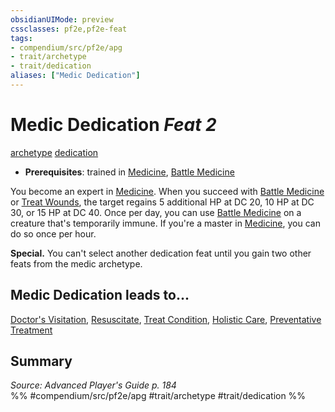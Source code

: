 ```yaml
---
obsidianUIMode: preview
cssclasses: pf2e,pf2e-feat
tags:
- compendium/src/pf2e/apg
- trait/archetype
- trait/dedication
aliases: ["Medic Dedication"]
---
```

# Medic Dedication  *Feat 2*  
[archetype](rules/traits/archetype.md "Archetype Feat Trait")  [dedication](rules/traits/dedication.md "Dedication Feat Trait")  

- **Prerequisites**: trained in [Medicine](compendium/skills.md#Medicine), [Battle Medicine](compendium/feats/battle-medicine.md)

You become an expert in [Medicine](compendium/skills.md#Medicine). When you succeed with [Battle Medicine](compendium/feats/battle-medicine.md) or [Treat Wounds](rules/actions/treat-wounds.md), the target regains 5 additional HP at DC 20, 10 HP at DC 30, or 15 HP at DC 40. Once per day, you can use [Battle Medicine](compendium/feats/battle-medicine.md) on a creature that's temporarily immune. If you're a master in [Medicine](compendium/skills.md#Medicine), you can do so once per hour.

**Special.** You can't select another dedication feat until you gain two other feats from the medic archetype.

## Medic Dedication leads to...

[Doctor's Visitation](compendium/feats/doctors-visitation-apg.md), [Resuscitate](compendium/feats/resuscitate-apg.md), [Treat Condition](compendium/feats/treat-condition-apg.md), [Holistic Care](compendium/feats/holistic-care-apg.md), [Preventative Treatment](compendium/feats/preventative-treatment-lokl.md)

## Summary

*Source: Advanced Player's Guide p. 184*  
%% #compendium/src/pf2e/apg #trait/archetype #trait/dedication %%